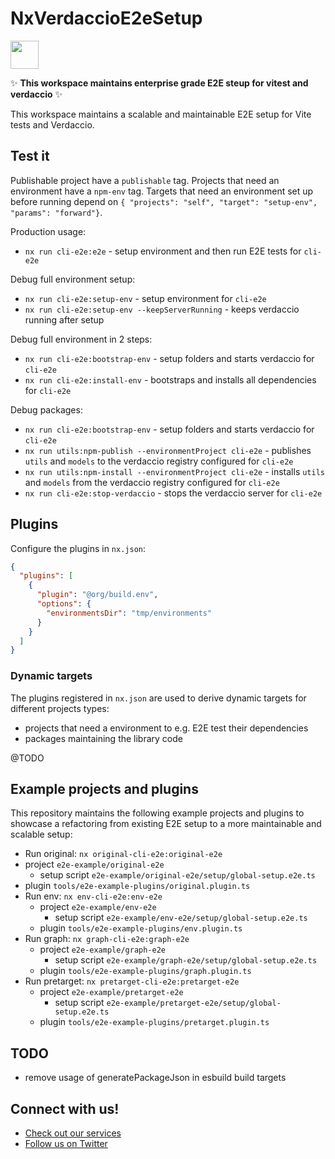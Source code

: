 # NxVerdaccioE2eSetup

<a alt="Nx logo" href="https://nx.dev" target="_blank" rel="noreferrer"><img src="https://raw.githubusercontent.com/nrwl/nx/master/images/nx-logo.png" width="45"></a>

✨ **This workspace maintains enterprise grade E2E steup for vitest and verdaccio** ✨

This workspace maintains a scalable and maintainable E2E setup for Vite tests and Verdaccio.

## Test it

Publishable project have a `publishable` tag.
Projects that need an environment have a `npm-env` tag.
Targets that need an environment set up before running depend on `{ "projects": "self", "target": "setup-env", "params": "forward"}`.

Production usage:

- `nx run cli-e2e:e2e` - setup environment and then run E2E tests for `cli-e2e`

Debug full environment setup:

- `nx run cli-e2e:setup-env` - setup environment for `cli-e2e`
- `nx run cli-e2e:setup-env --keepServerRunning` - keeps verdaccio running after setup

Debug full environment in 2 steps:

- `nx run cli-e2e:bootstrap-env` - setup folders and starts verdaccio for `cli-e2e`
- `nx run cli-e2e:install-env` - bootstraps and installs all dependencies for `cli-e2e`

Debug packages:

- `nx run cli-e2e:bootstrap-env` - setup folders and starts verdaccio for `cli-e2e`
- `nx run utils:npm-publish --environmentProject cli-e2e` - publishes `utils` and `models` to the verdaccio registry configured for `cli-e2e`
- `nx run utils:npm-install --environmentProject cli-e2e` - installs `utils` and `models` from the verdaccio registry configured for `cli-e2e`
- `nx run cli-e2e:stop-verdaccio` - stops the verdaccio server for `cli-e2e`

## Plugins

Configure the plugins in `nx.json`:

```json
{
  "plugins": [
    {
      "plugin": "@org/build.env",
      "options": {
        "environmentsDir": "tmp/environments"
      }
    }
  ]
}
```

### Dynamic targets

The plugins registered in `nx.json` are used to derive dynamic targets for different projects types:

- projects that need a environment to e.g. E2E test their dependencies
- packages maintaining the library code

@TODO

## Example projects and plugins

This repository maintains the following example projects and plugins to showcase a refactoring from existing E2E setup to a more maintainable and scalable setup:

- Run original: `nx original-cli-e2e:original-e2e`
- project `e2e-example/original-e2e`
  - setup script `e2e-example/original-e2e/setup/global-setup.e2e.ts`
- plugin `tools/e2e-example-plugins/original.plugin.ts`
- Run env: `nx env-cli-e2e:env-e2e`
  - project `e2e-example/env-e2e`
    - setup script `e2e-example/env-e2e/setup/global-setup.e2e.ts`
  - plugin `tools/e2e-example-plugins/env.plugin.ts`
- Run graph: `nx graph-cli-e2e:graph-e2e`
  - project `e2e-example/graph-e2e`
    - setup script `e2e-example/graph-e2e/setup/global-setup.e2e.ts`
  - plugin `tools/e2e-example-plugins/graph.plugin.ts`
- Run pretarget: `nx pretarget-cli-e2e:pretarget-e2e`
  - project `e2e-example/pretarget-e2e`
    - setup script `e2e-example/pretarget-e2e/setup/global-setup.e2e.ts`
  - plugin `tools/e2e-example-plugins/pretarget.plugin.ts`

## TODO

- remove usage of generatePackageJson in esbuild build targets

## Connect with us!

- [Check out our services](https://push-based.io)
- [Follow us on Twitter](https://twitter.com/pushbased)
